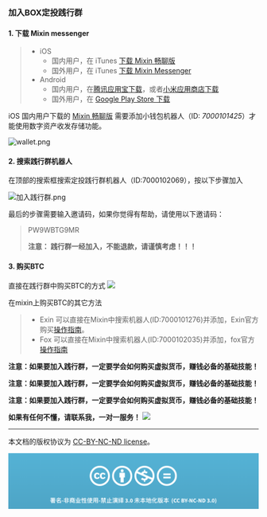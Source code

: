 ### 加入BOX定投践行群


#### 1. 下载 Mixin messenger


> * iOS
>   * 国内用户，在 iTunes [下载 Mixin 畅聊版](https://apps.apple.com/cn/app/mixin-%E5%AF%86%E4%BF%A1%E7%95%85%E8%81%8A%E7%89%88/id1457938019)
>   * 国外用户，在 iTunes [下载 Mixin Messenger](https://apps.apple.com/app/mixin/id1322324266)
> * Android
>   * 国内用户，在[腾讯应用宝下载](https://a.app.qq.com/o/simple.jsp?pkgname=one.mixin.messenger)，或者[小米应用商店下载](http://app.mi.com/details?id=one.mixin.messenger)
>   * 国外用户，在 [Google Play Store 下载](https://play.google.com/store/apps/details?id=one.mixin.messenger)

iOS 国内用户下载的 [Mixin 畅聊版](https://apps.apple.com/cn/app/mixin-%E5%AF%86%E4%BF%A1%E7%95%85%E8%81%8A%E7%89%88/id1457938019) 需要添加小钱包机器人（ID: *7000101425*）才能使用数字资产收发存储功能。

![wallet.png](https://cdn.jsdelivr.net/gh/unscientific/cdn/images/wallet.png)


#### 2. 搜索践行群机器人

在顶部的搜索框搜索定投践行群机器人（ID:7000102069），按以下步骤加入

![加入践行群.png](https://cdn.jsdelivr.net/gh/unscientific/cdn/images/join.png)

最后的步骤需要输入邀请码，如果你觉得有帮助，请使用以下邀请码：

>PW9WBTG9MR
>
>**注意： 践行群一经加入，不能退款，请谨慎考虑！！！**
>
#### 3. 购买BTC

直接在践行群中购买BTC的方式
![](https://cdn.jsdelivr.net/gh/unscientific/cdn/images/buybtc.png)

在mixin上购买BTC的其它方法

> * Exin 
> 可以直接在Mixin中搜索机器人(ID:7000101276)并添加，Exin官方购买[操作指南](https://support.exinone.com/hc/zh-cn/articles/360025638952)。
> * Fox
> 可以直接在Mixin中搜索机器人(ID:7000102035)并添加，fox官方[操作指南](https://fox.zendesk.com/hc/zh-cn/articles/360032244032-%E5%A6%82%E4%BD%95%E7%9B%B4%E6%8E%A5%E8%B4%AD%E4%B9%B0-ERC20-%E7%89%88%E6%9C%AC%E7%9A%84-USDT)

**注意：如果要加入践行群，一定要学会如何购买虚拟货币，赚钱必备的基础技能！**

**注意：如果要加入践行群，一定要学会如何购买虚拟货币，赚钱必备的基础技能！**

**注意：如果要加入践行群，一定要学会如何购买虚拟货币，赚钱必备的基础技能！**

**如果有任何不懂，请联系我，一对一服务！**
![](https://cdn.jsdelivr.net/gh/unscientific/cdn/images/callme.png)


-----


本文档的版权协议为 [CC-BY-NC-ND license](https://creativecommons.org/licenses/by-nc-nd/3.0/deed.zh)。

![CC-BY-NC-ND](images/CC-BY-NC-ND.png?raw=true)
